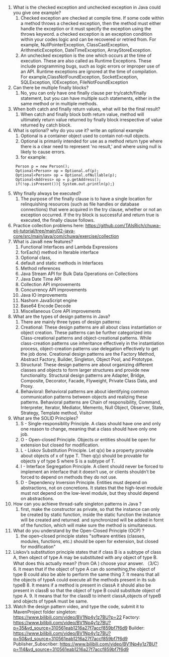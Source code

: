 1. What is the checked exception and unchecked exception in Java could you give one example?
   1. Checked exception are checked at compile time. If some code within a method throws a checked exception, then the method must either handle the exception or it must specify the exception using the throws keyword. a checked exception is an exception condition within your codes logic and can be recovered or retried from. For example, NullPointerException, ClassCastException, ArithmeticException, DateTimeException, ArrayStoreException.
   2. An unchecked exception is the one which occurs at the time of execution. These are also called as Runtime Exceptions. These include programming bugs, such as logic errors or improper use of an API. Runtime exceptions are ignored at the time of compilation. For example,ClassNotFoundException, SocketException, SQLException, IOException, FileNotFoundException
2. Can there be multiple finally blocks?
   1. No, you can only have one finally clause per try/catch/finally statement, but you can have multiple such statements, either in the same method or in multiple methods.
3. When both catch and finally return values, what will be the final result?
   1. When catch and finally block both return value, method will ultimately return value returned by finally block irrespective of value returned by catch block.
4. What is optional? why do you use it? write an optional example
   1. Optional is a container object used to contain not-null objects.
   2. Optional is primarily intended for use as a method return type where there is a clear need to represent 'no result,' and where using null is likely to cause errors.
   3. for example:
   ```
    Person p = new Person(); 
    Optional<Person> op = Optional.of(p);
    Optional<Person> op = Optional.ofNullable(p);
    Optional<Address> op = p.getAddress();
    if(!op.isPresent()){ System.out.println(p);}
   ```
5. Why finally always be executed?
   1. The purpose of the finally clause is to have a single location for relinquishing resources (such as file handles or database connections) that were acquired in the try clause, whether or not an exception occurred. If the try block is successful and return true is executed, the finally clause follows.
6. Practice collection problems here: https://github.com/TAIsRich/chuwa-eij-tutorial/tree/main/02-java-core/src/main/java/com/chuwa/exercise/collection
7. What is Java8 new features?
   1. Functional Interfaces and Lambda Expressions
   2. forEach() method in Iterable interface
   3. Optional class,
   4. default and static methods in Interfaces
   5. Method references
   6. Java Stream API for Bulk Data Operations on Collections
   7. Java Date Time API
   8. Collection API improvements
   9. Concurrency API improvements
   10. Java IO improvements
   11. Nashorn JavaScript engine
   12. Base64 Encode Decode
   13. Miscellaneous Core API improvements
8. What are the types of design patterns in Java?
   1. There are mainly three types of design patterns: 
   2. Creational: These design patterns are all about class instantiation or object creation. These patterns can be further categorized into Class-creational patterns and object-creational patterns. While class-creation patterns use inheritance effectively in the instantiation process, object-creation patterns use delegation effectively to get the job done. Creational design patterns are the Factory Method, Abstract Factory, Builder, Singleton, Object Pool, and Prototype. 
   3. Structural: These design patterns are about organizing different classes and objects to form larger structures and provide new functionality. Structural design patterns are Adapter, Bridge, Composite, Decorator, Facade, Flyweight, Private Class Data, and Proxy. 
   4. Behavioral: Behavioral patterns are about identifying common communication patterns between objects and realizing these patterns. Behavioral patterns are Chain of responsibility, Command, Interpreter, Iterator, Mediator, Memento, Null Object, Observer, State, Strategy, Template method, Visitor 
9.  What are the SOLID Principles?
    1.  S - Single-responsiblity Principle. A class should have one and only one reason to change, meaning that a class should have only one job.
    2.  O - Open-closed Principle. Objects or entities should be open for extension but closed for modification.
    3.  L - Liskov Substitution Principle. Let q(x) be a property provable about objects of x of type T. Then q(y) should be provable for objects y of type S where S is a subtype of T.
    4.  I - Interface Segregation Principle. A client should never be forced to implement an interface that it doesn’t use, or clients shouldn’t be forced to depend on methods they do not use.
    5.  D - Dependency Inversion Principle. Entities must depend on abstractions, not on concretions. It states that the high-level module must not depend on the low-level module, but they should depend on abstractions.
10.  How can you achieve thread-safe singleton patterns in Java ?
     1. first, make the constructor as private, so that the instance can only be created by static function, inside the static function the instance will be created and returned. and synchronized will be added in fornt of the function, which will make sure the method is simultaneous.
11.  What do you understand by the Open-Closed Principle (OCP) ?
     1.   the open–closed principle states "software entities (classes, modules, functions, etc.) should be open for extension, but closed for modification"
12.  Liskov’s substitution principle states that if class B is a subtype of class A, then object of type A may be substituted with any object of type B. What does this actually mean? (from OA ) choose your answer. （3/C）
    6. It mean that if the object of type A can do something,the object of type B could also be able to perform the same thing
    7.  It means that all the objects of typeA could execute all the methods present in its sub typeB
    8.  It means if a method is present in classA it should also be present in classB so that the object of type B could substitute object of type A.
    9.  It means that for the classB to inherit classA,objects of typeB and objects of typeA must be same.
13.  Watch the design pattern video, and type the code, submit it to MavenProject folder
singleton: https://www.bilibili.com/video/BV1Np4y1z7BU?p=22
Factory: https://www.bilibili.com/video/BV1Np4y1z7BU?p=35&vd_source=310561eab1216a27f7accf859bf7f6d9
Builder: https://www.bilibili.com/video/BV1Np4y1z7BU?p=50&vd_source=310561eab1216a27f7accf859bf7f6d9
Publisher_Subscriber: https://www.bilibili.com/video/BV1Np4y1z7BU?p=114&vd_source=310561eab1216a27f7accf859bf7f6d9